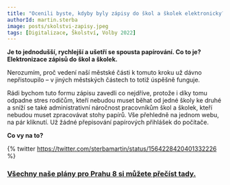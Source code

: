 ```yaml
---
title: "Ocenili byste, kdyby byly zápisy do škol a školek elektronicky?"
authorId: martin.sterba
image: posts/skolstvi-zapisy.jpeg
tags: [Digitalizace, Školství, Volby 2022]
---
```

**Je to jednodušší, rychlejší a ušetří se spousta papírování. Co to je? Elektronizace zápisů do škol a školek.**

Nerozumím, proč vedení naší městské části k tomuto kroku už dávno nepřistoupilo – v jiných městských částech to totiž úspěšně funguje.

Rádi bychom tuto formu zápisu zavedli co nejdříve, protože i díky tomu odpadne stres rodičům, kteří nebudou muset běhat od jedné školy ke druhé a sníží se také administrativní náročnost pracovníkům škol a školek, kteří nebudou muset zpracovávat stohy papírů. Vše přehledně na jednom webu, na pár kliknutí. Už žádné přepisování papírových přihlášek do počítače. 

**Co vy na to?**

{% twitter https://twitter.com/sterbamartin/status/1564228420401332226 %}

### [Všechny naše plány pro Prahu 8 si můžete přečíst tady.](https://praha8.pirati.cz/volby/2022-komunalni.html?pohled=program)
